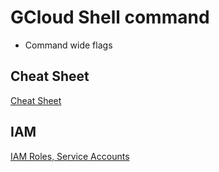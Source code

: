 # GCloud Shell command

* Command wide flags
	> 
## Cheat Sheet

[Cheat Sheet](https://cloud.google.com/sdk/gcloud/reference/cheat-sheet)

## IAM

[IAM Roles, Service Accounts](./gcloud-iam.md)
